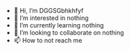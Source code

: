 - 👋 Hi, I’m DGGSGbhkhfyf
- 👀 I’m interested in nothing
- 🌱 I’m currently learning nothing
- 💞️ I’m looking to collaborate on nothing
- 📫 How to not reach me

<!---
JonathanArambula5/JonathanArambula5 is a ✨ special ✨ repository because its `README.md` (this file) appears on your GitHub profile.
You can click the Preview link to take a look at your changes.
--->
